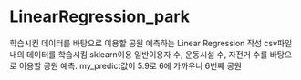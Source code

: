 # LinearRegression_park
학습시킨 데이터를 바탕으로 이용할 공원 예측하는 Linear Regression 작성
csv파일 내의 데이터를 학습시킴
sklearn이용
일반이용자 수, 운동시설 수, 자전거 수를 바탕으로 이용할 공원 예측.
my_predict값이 5.9로 6에 가까우니 6번째 공원
